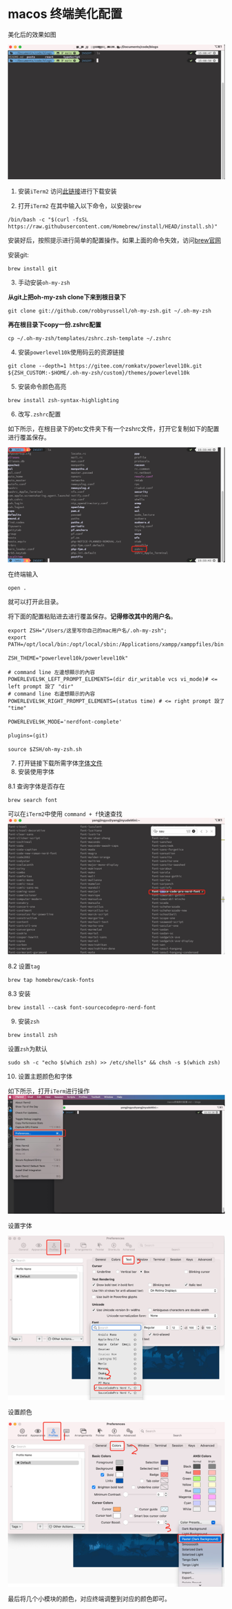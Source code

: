 # macos 终端美化配置

美化后的效果如图

![iterm2](../otherImages/item2.jpg)

1. 安装`iTerm2` 访问[此链接](https://iterm2.com/)进行下载安装

2. 打开`iTerm2` 在其中输入以下命令，以安装`brew`

```shell
/bin/bash -c "$(curl -fsSL https://raw.githubusercontent.com/Homebrew/install/HEAD/install.sh)"
```

安装好后，按照提示进行简单的配置操作。如果上面的命令失效，访问[brew官网](https://brew.sh/)

安装git:

```shell
brew install git
```

3. 手动安装`oh-my-zsh`

**从git上把oh-my-zsh clone下来到根目录下**

```shell
git clone git://github.com/robbyrussell/oh-my-zsh.git ~/.oh-my-zsh
```

**再在根目录下copy一份.zshrc配置**

```shell
cp ~/.oh-my-zsh/templates/zshrc.zsh-template ~/.zshrc
```

4. 安装`powerlevel10k`使用码云的资源链接

```shell
git clone --depth=1 https://gitee.com/romkatv/powerlevel10k.git ${ZSH_CUSTOM:-$HOME/.oh-my-zsh/custom}/themes/powerlevel10k
```

5. 安装命令颜色高亮
```shell
brew install zsh-syntax-highlighting
```

6. 改写```.zshrc```配置

如下所示，在根目录下的etc文件夹下有一个zshrc文件，打开它复制如下的配置进行覆盖保存。

![ect](../otherImages/etc.jpg)

在终端输入

```shell
open .
```

就可以打开此目录。

将下面的配置粘贴进去进行覆盖保存。**记得修改其中的用户名**。

```shell
export ZSH="/Users/这里写你自己的mac用户名/.oh-my-zsh";
export PATH=/opt/local/bin:/opt/local/sbin:/Applications/xampp/xamppfiles/bin:$PATH

ZSH_THEME="powerlevel10k/powerlevel10k"

# command line 左邊想顯示的內容
POWERLEVEL9K_LEFT_PROMPT_ELEMENTS=(dir dir_writable vcs vi_mode)# <= left prompt 設了 "dir"
# command line 右邊想顯示的內容
POWERLEVEL9K_RIGHT_PROMPT_ELEMENTS=(status time) # <= right prompt 設了 "time"

POWERLEVEL9K_MODE='nerdfont-complete'

plugins=(git)

source $ZSH/oh-my-zsh.sh

```

7. 打开链接下载所需字体[字体文件](https://m.fontke.com/font/28278655/download/)
8. 安装使用字体

8.1 查询字体是否存在
```shell
brew search font
```
可以在`iTerm2`中使用 `command + f`快速查找
![font](../otherImages/font.jpg)

8.2 设置`tag`
```shell
brew tap homebrew/cask-fonts 
```

8.3 安装
```shell
brew install --cask font-sourcecodepro-nerd-font
```

9. 安装`zsh`
```shell
brew install zsh
```
设置`zsh`为默认
```shell
sudo sh -c "echo $(which zsh) >> /etc/shells" && chsh -s $(which zsh)
```

10. 设置主题颜色和字体

如下所示，打开`iTerm`进行操作
![set1](../otherImages/set1.jpg)

设置字体

![set2](../otherImages/set2.jpg)

设置颜色

![set3](../otherImages/set3.jpg)

最后将几个小模块的颜色，对应终端调整到对应的颜色即可。
